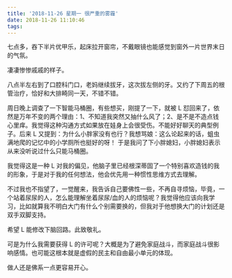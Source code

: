 ```yaml
---
title: '2018-11-26 星期一 很严重的雾霾'
date: 2018-11-26 11:10:46
tags:
---
```


七点多，吞下半片优甲乐，起床拉开窗帘，不戴眼镜也能感觉到窗外一片世界末日的气氛。

凄凄惨惨戚戚的样子。

八点半左右到了口腔科门口，老妈继续拔牙，这次拔左侧的牙。又约了下周五的根管治疗，恰好和大排畸同一天，不错不错。

周日晚上调查了一下智能马桶圈，有些想买，刚提了一下，就被 L 怼回来了，依然是万年不变的两个理由：1、不知道我突然又抽什么风了；2、是不是不造点钱心里痒。我觉得这种沟通方式如果放在娃身上会很受伤。不能好好聊天的典型例子。后来 L 又提到：为什么小胖家没有也行？我想骂娘：这么论起来的话，蛆虫满地爬的记忆中的小学厕所也挺好的呀！
于是我问了下小胖媳妇，小胖媳妇表示从来没听说过什么只能马桶圈。

我觉得这是一种 L 对我的偏见，他脑子里已经根深蒂固了一个特别喜欢造钱的我的形象，于是对于我的任何想法，他会优先用一种惯性思维方式去理解。

不过我也不指望了，一觉醒来，我告诉自己要佛性一些，不再自寻烦恼，毕竟，一个站着尿尿的人，怎么能理解坐着尿尿/血的人的烦恼呢？我觉得他应该向我学习，比如就算我不明白大门有什么个别需要换的，但我对于他想换大门的计划还是双手双脚支持。

希望 L 能修改下脑回路。此致敬礼。

可是为什么我需要获得 L 的许可呢？大概是为了避免家庭战斗，而家庭战斗很影响感情。也可能这根本就是虚假的民主和自由最小单元的体现。

做人还是佛系一点更容易开心。

